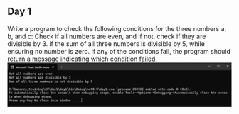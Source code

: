 ## Day 1
Write a program to check the following conditions for the three numbers a, b, and c:
Check if all numbers are even, and if not, check if they are divisible by 3.
if the sum of all three numbers is divisible by 5, while ensuring no number is zero.
If any of the conditions fail, the program should return a message indicating which condition failed.
![day1 ](https://github.com/meghal-bacancy/csharp-daily-task/blob/master/img/day1.png?raw=true)

